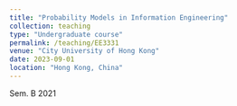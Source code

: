 ```yaml
---
title: "Probability Models in Information Engineering"
collection: teaching
type: "Undergraduate course"
permalink: /teaching/EE3331 
venue: "City University of Hong Kong"
date: 2023-09-01
location: "Hong Kong, China"
---
```


Sem. B 2021
